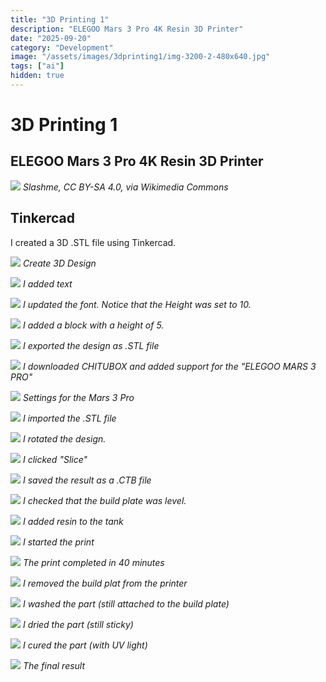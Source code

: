 ```yaml
---
title: "3D Printing 1"
description: "ELEGOO Mars 3 Pro 4K Resin 3D Printer"
date: "2025-09-20"
category: "Development"
image: "/assets/images/3dprinting1/img-3200-2-480x640.jpg"
tags: ["ai"]
hidden: true
---
```


# 3D Printing 1

## ELEGOO Mars 3 Pro 4K Resin 3D Printer

![](/assets/images/3dprinting1/wikipedia-globe-translucent-3d-printed-woodgrain-background-512x512.jpg)
*Slashme, CC BY-SA 4.0, via Wikimedia Commons*


## Tinkercad

I created a 3D .STL file using Tinkercad.

![](/assets/images/3dprinting1/screen-shot-2023-07-15-at-2.16.58-pm-1028x613.png)
*Create 3D Design*

![](/assets/images/3dprinting1/screen-shot-2023-07-15-at-2.17.43-pm-1029x680.png)
*I added text*

![](/assets/images/3dprinting1/screen-shot-2023-07-15-at-2.18.32-pm-1029x650.png)
*I updated the font. Notice that the Height was set to 10.*

![](/assets/images/3dprinting1/screen-shot-2023-07-15-at-2.19.42-pm-1025x643.png)
*I added a block with a height of 5.*

![](/assets/images/3dprinting1/screen-shot-2023-07-15-at-2.25.06-pm-860x643.png)
*I exported the design as .STL file*

![](/assets/images/3dprinting1/screen-shot-2023-07-15-at-2.45.04-pm-1209x687.png)
*I downloaded CHITUBOX and added support for the "ELEGOO MARS 3 PRO"*

![](/assets/images/3dprinting1/screen-shot-2023-07-15-at-2.45.17-pm-1208x686.png)
*Settings for the Mars 3 Pro*

![](/assets/images/3dprinting1/screen-shot-2023-07-15-at-2.45.34-pm-1209x686.png)
*I imported the .STL file*

![](/assets/images/3dprinting1/screen-shot-2023-07-15-at-2.46.01-pm-1207x686.png)
*I rotated the design.*

![](/assets/images/3dprinting1/screen-shot-2023-07-15-at-2.46.13-pm-1209x689.png)
*I clicked "Slice"*

![](/assets/images/3dprinting1/screen-shot-2023-07-15-at-2.46.30-pm-1208x684.png)
*I saved the result as a .CTB file*

![](/assets/images/3dprinting1/img-3153-480x640.jpg)
*I checked that the build plate was level.*

![](/assets/images/3dprinting1/img-3145-480x640.jpg)
*I added resin to the tank*

![](/assets/images/3dprinting1/img-3170-480x640.jpg)
*I started the print*

![](/assets/images/3dprinting1/img-3172-480x640.jpg)
*The print completed in 40 minutes*

![](/assets/images/3dprinting1/img-3175-480x640.jpg)
*I removed the build plat from the printer*

![](/assets/images/3dprinting1/img-3180-480x640.jpg)
*I washed the part (still attached to the build plate)*

![](/assets/images/3dprinting1/img-3181-3-240x320.jpg)
*I dried the part (still sticky)*

![](/assets/images/3dprinting1/img-3184-240x320.jpg)
*I cured the part (with UV light)*

![](/assets/images/3dprinting1/img-3200-2-480x640.jpg)
*The final result*
